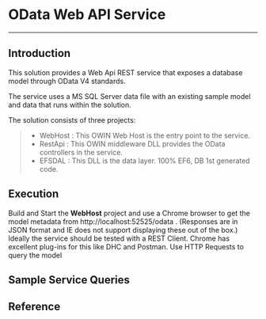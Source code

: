 ﻿# OData Web API Service
---
## Introduction
This solution provides a Web Api REST service that exposes a database model through OData V4 standards.

The service uses a MS SQL Server data file with an existing sample model and data that runs within the solution.

The solution consists of three projects:
  >* WebHost : This OWIN Web Host is the entry point to the service.
  >* RestApi : This OWIN middleware DLL provides the OData controllers in the service.
  >* EFSDAL : This DLL is the data layer. 100% EF6, DB 1st generated code.

## Execution
Build and Start the **WebHost** project and use a Chrome browser to get the model metadata from http://localhost:52525/odata . (Responses are in JSON format and IE does not support displaying these out of the box.)
Ideally the service should be tested with a REST Client.   Chrome has excellent plug-ins for this like DHC and Postman.
Use HTTP Requests to query the model

## Sample Service Queries

## Reference